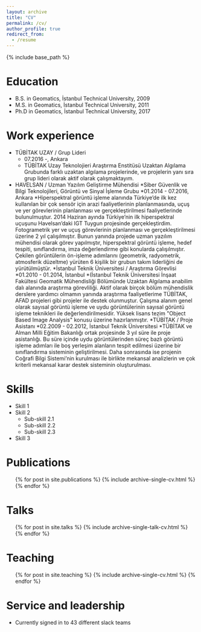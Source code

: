 ```yaml
---
layout: archive
title: "CV"
permalink: /cv/
author_profile: true
redirect_from:
  - /resume
---
```


{% include base_path %}

Education
======
* B.S. in Geomatics, İstanbul Technical University, 2009
* M.S. in Geomatics, İstanbul Technical University, 2011
* Ph.D in Geomatics, İstanbul Technical University, 2017

Work experience
======
* TÜBİTAK UZAY / Grup Lideri
  * 07.2016 -,  Ankara
  * TÜBİTAK Uzay Teknolojieri Araştırma Enstitüsü Uzaktan Algılama Grubunda farklı uzaktan algılama projelerinde, ve projelerin yanı sıra grup lideri olarak aktif olarak çalışmaktayım. 
* HAVELSAN / Uzman Yazılım Geliştirme Mühendisi
  *Siber Güvenlik ve Bilgi Teknolojileri, Görüntü ve Sinyal İşleme Grubu
  *01.2014 - 07.2016, Ankara
  *Hiperspektral görüntü işleme alanında Türkiye’de ilk kez kullanılan bir çok sensör için arazi faaliyetlerinin planlanmasında, uçuş ve yer görevlerinin planlanması ve gerçekleştirilmesi faaliyetlerinde bulunulmuştur. 2014 Haziran ayında Türkiye’nin ilk hiperspektral uçuşunu Havelsan’daki IGT Tuygun projesinde gerçekleştirdim. Fotogrametrik yer ve uçuş görevlerinin planlanması ve gerçekleştirilmesi üzerine 2 yıl çalışılmıştır. Bunun yanında projede uzman yazılım mühendisi olarak görev yapılmıştır, hiperspektral görüntü işleme, hedef tespiti, sınıflandırma, imza değerlendirme gibi konularda çalışılmıştır. Çekilen görüntülerin ön-işleme adımlarını (geometrik, radyometrik, atmosferik düzeltme) yürüten 6 kişilik bir grubun takım liderliğini de yürütülmüştür.
*İstanbul Teknik Üniversitesi / Araştırma Görevlisi
  *01.2010 - 01.2014,  İstanbul
  *(İstanbul Teknik Üniversitesi İnşaat Fakültesi Geomatik Mühendisliği Bölümünde Uzaktan Algılama anabilim dalı alanında araştırma görevliliği. Aktif olarak birçok bölüm mühendislik derslere yardımcı olmamın yanında araştırma faaliyetlerime TÜBİTAK, AFAD projeleri gibi projeler ile destek olunmuştur. Çalışma alanım genel olarak sayısal görüntü işleme ve uydu görüntülerinin sayısal görüntü işleme teknikleri ile değerlendirilmesidir. Yüksek lisans tezim "Object Based Image Analysis" konusu üzerine hazırlanmıştır.
*TÜBİTAK / Proje Asistanı
  *02.2009 - 02.2012,  İstanbul Teknik Üniversitesi
  *TÜBİTAK ve Alman Milli Eğitim Bakanlığı ortak projesinde 3 yıl süre ile proje asistanlığı. Bu süre içinde uydu görüntülerinden süreç bazlı görüntü işleme adımları ile boş yerleşim alanların tespit edilmesi üzerine bir sınıflandırma sisteminin geliştirilmesi. Daha sonrasında ise projenin Coğrafi Bilgi Sistemi’nin kurulması ile birlikte mekansal analizlerin ve çok kriterli mekansal karar destek sisteminin oluşturulması.	


  
Skills
======
* Skill 1
* Skill 2
  * Sub-skill 2.1
  * Sub-skill 2.2
  * Sub-skill 2.3
* Skill 3

Publications
======
  <ul>{% for post in site.publications %}
    {% include archive-single-cv.html %}
  {% endfor %}</ul>
  
Talks
======
  <ul>{% for post in site.talks %}
    {% include archive-single-talk-cv.html %}
  {% endfor %}</ul>
  
Teaching
======
  <ul>{% for post in site.teaching %}
    {% include archive-single-cv.html %}
  {% endfor %}</ul>
  
Service and leadership
======
* Currently signed in to 43 different slack teams
